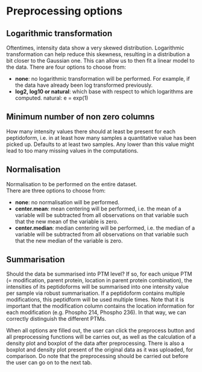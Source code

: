 Preprocessing options
======================

Logarithmic transformation
----------------------------
Oftentimes, intensity data show a very skewed distribution. Logarithmic transformation can help reduce this skewness, resulting in a distribution a bit closer to the Gaussian one. This can allow us to then fit a linear model to the data.
There are four options to choose from:
- **none**: no logarithmic transformation will be performed. For example, if the data have already been log transformed previously.
- **log2, log10 or natural**: which base with respect to which logarithms are computed. natural: e = exp(1)

Minimum number of non zero columns
------------------------------------
How many intensity values there should at least be present for each peptidoform, i.e. in at least how many samples a quantitative value has been picked up.
Defaults to at least two samples. Any lower than this value might lead to too many missing values in the computations.

Normalisation
---------------
Normalisation to be performed on the entire dataset.  
There are three options to choose from:
- **none**: no normalisation will be performed.
- **center.mean**: mean centering will be performed, i.e. the mean of a variable will be subtracted from all observations on that variable such that the new mean of the variable is zero.
- **center.median**: median centering will be performed, i.e. the median of a variable will be subtracted from all observations on that variable such that the new median of the variable is zero.

Summarisation
---------------
Should the data be summarised into PTM level? If so, for each unique PTM (= modification, parent protein, location in parent protein combination), the intensities of its peptidoforms will be summarised into one intensity value per sample via robust summarisation. If a peptidoform contains multiple modifications, this peptidform will be used multiple times. Note that it is important that the modification column contains the location information for each modification (e.g. Phospho 214, Phospho 236). In that way, we can correctly distinguish the different PTMs.

When all options are filled out, the user can click the preprocess button and all preprocessing functions will be carries out, as well as the calculation of a density plot and boxplot of the data after preprocessing. There is also a boxplot and density plot present of the original data as it was uploaded, for comparison.
Do note that the preprocessing should be carried out before the user can go on to the next tab.